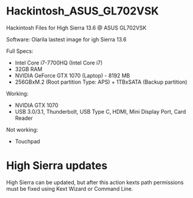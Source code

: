 # Hackintosh_ASUS_GL702VSK
Hackintosh Files for High Sierra 13.6 @ ASUS GL702VSK

Software:
Olarila lastest image for igh Sierra 13.6

Full Specs:
* Intel Core i7-7700HQ (Intel Core i7)
* 32GB RAM
* NVIDIA GeForce GTX 1070 (Laptop) - 8192 MB
* 256GBxM.2 (Root partition Type: APS) + 1TBxSATA (Backup partition)

Working:
* NVIDIA GTX 1070
* USB 3.0/3.1, Thunderbolt, USB Type C, HDMI, Mini Display Port, Card Reader

Not working: 
* Touchpad

# High Sierra updates

High Sierra can be updated, but after this action kexts path permissions must be fixed using Kext Wizard or Command Line.

